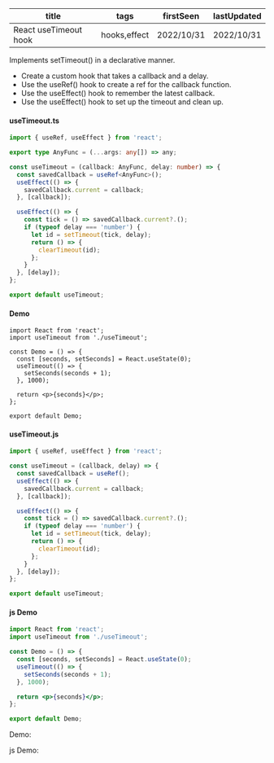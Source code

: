 | title                 | tags         | firstSeen  | lastUpdated |
| --------------------- | ------------ | ---------- | ----------- |
| React useTimeout hook | hooks,effect | 2022/10/31 | 2022/10/31  |

Implements setTimeout() in a declarative manner.

- Create a custom hook that takes a callback and a delay.
- Use the useRef() hook to create a ref for the callback function.
- Use the useEffect() hook to remember the latest callback.
- Use the useEffect() hook to set up the timeout and clean up.

#### useTimeout.ts

```ts
import { useRef, useEffect } from 'react';

export type AnyFunc = (...args: any[]) => any;

const useTimeout = (callback: AnyFunc, delay: number) => {
  const savedCallback = useRef<AnyFunc>();
  useEffect(() => {
    savedCallback.current = callback;
  }, [callback]);

  useEffect(() => {
    const tick = () => savedCallback.current?.();
    if (typeof delay === 'number') {
      let id = setTimeout(tick, delay);
      return () => {
        clearTimeout(id);
      };
    }
  }, [delay]);
};

export default useTimeout;
```

#### Demo

```tsx | pure
import React from 'react';
import useTimeout from './useTimeout';

const Demo = () => {
  const [seconds, setSeconds] = React.useState(0);
  useTimeout(() => {
    setSeconds(seconds + 1);
  }, 1000);

  return <p>{seconds}</p>;
};

export default Demo;
```

#### useTimeout.js

```js
import { useRef, useEffect } from 'react';

const useTimeout = (callback, delay) => {
  const savedCallback = useRef();
  useEffect(() => {
    savedCallback.current = callback;
  }, [callback]);

  useEffect(() => {
    const tick = () => savedCallback.current?.();
    if (typeof delay === 'number') {
      let id = setTimeout(tick, delay);
      return () => {
        clearTimeout(id);
      };
    }
  }, [delay]);
};

export default useTimeout;
```

#### js Demo

```jsx | pure
import React from 'react';
import useTimeout from './useTimeout';

const Demo = () => {
  const [seconds, setSeconds] = React.useState(0);
  useTimeout(() => {
    setSeconds(seconds + 1);
  }, 1000);

  return <p>{seconds}</p>;
};

export default Demo;
```

Demo:

<code src="./Demo.tsx" id="timeoutTsDemo"></code>

js Demo:

<code src="./js/Demo.jsx" id="timeoutJsDemo"></code>
